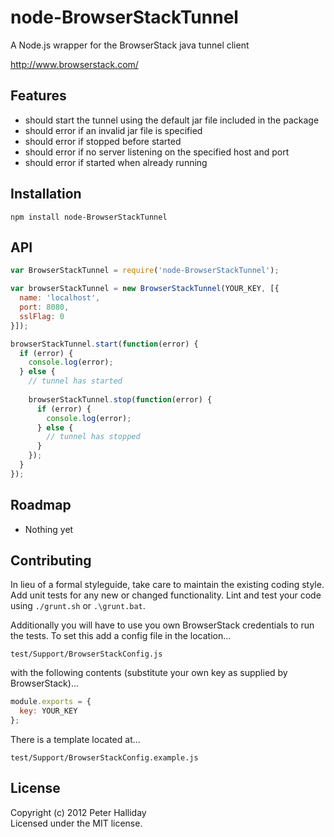 node-BrowserStackTunnel
=========

A Node.js wrapper for the BrowserStack java tunnel client

http://www.browserstack.com/

## Features

- should start the tunnel using the default jar file included in the package
- should error if an invalid jar file is specified
- should error if stopped before started
- should error if no server listening on the specified host and port
- should error if started when already running

## Installation

```
npm install node-BrowserStackTunnel
```

## API

```javascript
var BrowserStackTunnel = require('node-BrowserStackTunnel');

var browserStackTunnel = new BrowserStackTunnel(YOUR_KEY, [{
  name: 'localhost',
  port: 8080,
  sslFlag: 0
}]);

browserStackTunnel.start(function(error) {
  if (error) {
    console.log(error);
  } else {
    // tunnel has started
    
    browserStackTunnel.stop(function(error) {
      if (error) {
        console.log(error);
      } else {
        // tunnel has stopped
      }
    });
  }
});
```

## Roadmap

- Nothing yet

## Contributing

In lieu of a formal styleguide, take care to maintain the existing coding style. Add unit tests for any new or changed functionality. Lint and test your code using ``./grunt.sh`` or ``.\grunt.bat``.

Additionally you will have to use you own BrowserStack credentials to run the tests. To set this add a config file in the location...

``test/Support/BrowserStackConfig.js``

with the following contents (substitute your own key as supplied by BrowserStack)...

```Javascript
module.exports = {
  key: YOUR_KEY
};
```

There is a template located at...

``test/Support/BrowserStackConfig.example.js``

## License
Copyright (c) 2012 Peter Halliday  
Licensed under the MIT license.